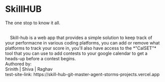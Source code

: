 # SkillHUB
The one stop to know it all.

<br>
&nbsp;&nbsp;&nbsp; Skill-hub is a web app that provides a simple solution to keep track of your performacne in various coding platforms, you can add or remove what platforms to track your score in, you'll also have access to the *"CalSET"* tool that you can use to add contests to your google calendar to get a heads-up before a contest begins.

<br>
Authored by:
<br>
Srinith | Shiva | Raghav
<br>
test-site-link: https://skill-hub-git-master-agent-storms-projects.vercel.app
